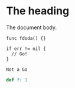# The heading

The document body.

```golang
func fdsda() {}
```

```
if err != nil {
  // Go!
}
```

```
Not a Go
```

```ruby
def f: 1
```
